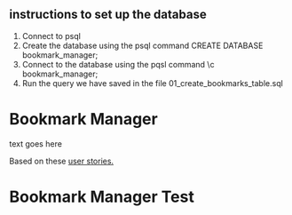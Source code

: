 ## instructions to set up the database
1. Connect to psql
2. Create the database using the psql command CREATE DATABASE bookmark_manager;
3. Connect to the database using the pqsl command \c bookmark_manager;
4. Run the query we have saved in the file 01_create_bookmarks_table.sql

# Bookmark Manager

text goes here

Based on these [user stories.](plan.md)

# Bookmark Manager Test
